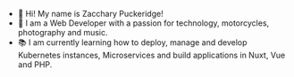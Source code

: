 - 👋 Hi! My name is Zacchary Puckeridge!
- 👀 I am a Web Developer with a passion for technology, motorcycles, photography and music.
- 📚 I am currently learning how to deploy, manage and develop Kubernetes instances, Microservices and build applications in Nuxt, Vue and PHP.
